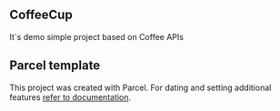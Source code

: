 ## CoffeeCup

It`s demo simple project based on Coffee APIs

## Parcel template

This project was created with Parcel. For dating and setting additional features
[refer to documentation](https://parceljs.org/).
